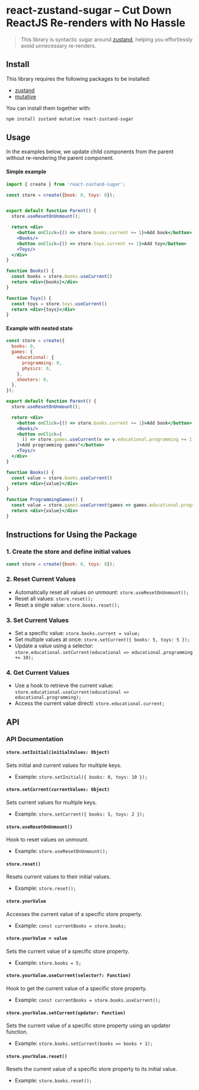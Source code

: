 # react-zustand-sugar – Cut Down ReactJS Re-renders with No Hassle

> This library is syntactic sugar around [zustand](https://github.com/pmndrs/zustand), helping you effortlessly avoid unnecessary re-renders.

## Install
This library requires the following packages to be installed:

- [zustand](https://github.com/pmndrs/zustand)
- [mutative](https://github.com/unadlib/mutative)

You can install them together with:

```sh
npm install zustand mutative react-zustand-sugar
```


## Usage
In the examples below, we update child components from the parent without re-rendering the parent component.

#### Simple example

```jsx
import { create } from 'react-zustand-sugar';

const store = create({book: 0, toys: 0});


export default function Parent() {
  store.useResetOnUnmount();

  return <div>
    <button onClick={() => store.books.current += 1}>Add book</button>
    <Books/>
    <button onClick={() => store.toys.current += 1}>Add toy</button>
    <Toys/>
  </div>
}

function Books() {
  const books = store.books.useCurrent()
  return <div>{books}</div>   
}

function Toys() {
  const toys = store.toys.useCurrent()
  return <div>{toys}</div>
}
```


#### Example with nested state
```jsx
const store = create({
  books: 0,
  games: {
    educational: {
      programming: 0,
      physics: 0,
    },
    shooters: 0,
  },
});

export default function Parent() {
  store.useResetOnUnmount();

  return <div>
    <button onClick={() => store.books.current += 1}>Add book</button>
    <Books/>
    <button onClick={
      () => store.games.useCurrent(v => v.educational.programming += 1)
    }>Add programming games"</button>
    <Toys/>
  </div>
}

function Books() {
  const value = store.books.useCurrent()
  return <div>{value}</div>   
}

function ProgrammingGames() {
  const value = store.games.useCurrent(games => games.educational.programming)
  return <div>{value}</div>
}
```

## Instructions for Using the Package

### 1. Create the store and define initial values
```js
const store = create({book: 0, toys: 0});
```

### 2. Reset Current Values
- Automatically reset all values on unmount: `store.useResetOnUnmount();`
- Reset all values: `store.reset();`
- Reset a single value: `store.books.reset();`

### 3. Set Current Values
- Set a specific value: `store.books.current = value;`
- Set multiple values at once: `store.setCurrent({ books: 5, toys: 5 });`
- Update a value using a selector: `store.educational.setCurrent(educational => educational.programming += 10);`

### 4. Get Current Values
- Use a hook to retrieve the current value: `store.educational.useCurrent(educational => educational.programming);`
- Access the current value directl: `store.educational.current;`



## API
### API Documentation

#### `store.setInitial(initialValues: Object)`
Sets initial and current values for multiple keys.
- Example: `store.setInitial({ books: 0, toys: 10 });`

#### `store.setCurrent(currentValues: Object)`
Sets current values for multiple keys.
- Example: `store.setCurrent({ books: 5, toys: 2 });`

#### `store.useResetOnUnmount()`
Hook to reset values on unmount.
- Example: `store.useResetOnUnmount();`

#### `store.reset()`
Resets current values to their initial values.
- Example: `store.reset();`

#### `store.yourValue`
Accesses the current value of a specific store property.
- Example: `const currentBooks = store.books;`

#### `store.yourValue = value`
Sets the current value of a specific store property.
- Example: `store.books = 5;`

#### `store.yourValue.useCurrent(selector?: Function)`
Hook to get the current value of a specific store property.
- Example: `const currentBooks = store.books.useCurrent();`

#### `store.yourValue.setCurrent(updater: Function)`
Sets the current value of a specific store property using an updater function.
- Example: `store.books.setCurrent(books => books + 1);`

#### `store.yourValue.reset()`
Resets the current value of a specific store property to its initial value.
- Example: `store.books.reset();`
